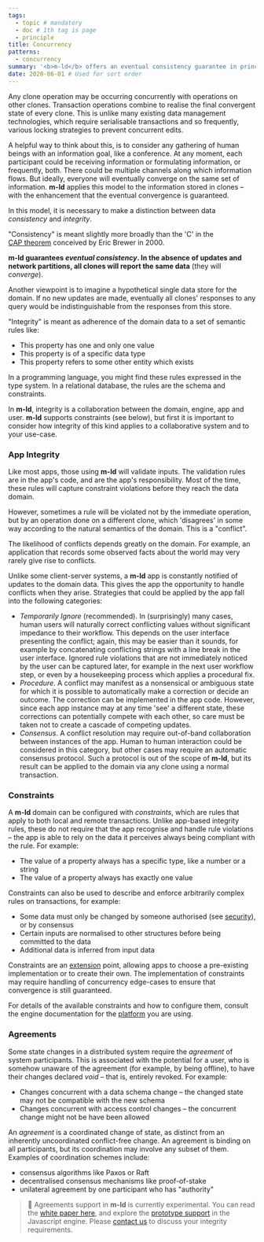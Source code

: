 ```yaml
---
tags:
  - topic # mandatory
  - doc # 1th tag is page
  - principle
title: Concurrency
patterns:
  - concurrency
summary: '<b>m-ld</b> offers an eventual consistency guarantee in principle.'
date: 2020-06-01 # Used for sort order
---
```

Any clone operation may be occurring concurrently with operations on other
clones. Transaction operations combine to realise the final convergent state of
every clone. This is unlike many existing data management technologies, which
require serialisable transactions and so frequently, various locking strategies
to prevent concurrent edits.

A helpful way to think about this, is to consider any gathering of human beings
with an information goal, like a conference. At any moment, each participant
could be receiving information or formulating information, or frequently, both.
There could be multiple channels along which information flows. But ideally,
everyone will eventually converge on the same set of information. **m-ld**
applies this model to the information stored in clones – with the enhancement
that the eventual convergence is guaranteed.

In this model, it is necessary to make a distinction between data *consistency*
and *integrity*.

"Consistency" is meant slightly more broadly than the 'C' in the
[CAP&nbsp;theorem](https://people.eecs.berkeley.edu/~brewer/cs262b-2004/PODC-keynote.pdf)
conceived by Eric Brewer in 2000.

**m-ld guarantees *eventual consistency*. In the absence of updates and network
partitions, all clones will report the same data** (they will *converge*).

Another viewpoint is to imagine a hypothetical single data store for the domain.
If no new updates are made, eventually all clones' responses to any query would
be indistinguishable from the responses from this store.

"Integrity" is meant as adherence of the domain data to a set of semantic rules
like:
- This property has one and only one value
- This property is of a specific data type
- This property refers to some other entity which exists

In a programming language, you might find these rules expressed in the type
system. In a relational database, the rules are the schema and constraints.

In **m-ld**, integrity is a collaboration between the domain, engine, app and
user. **m-ld** supports constraints (see below), but first it is important to
consider how integrity of this kind applies to a collaborative system and to
your use-case.

### App Integrity
Like most apps, those using **m-ld** will validate inputs. The validation rules
are in the app's code, and are the app's responsibility. Most of the time, these
rules will capture constraint violations before they reach the data domain.

However, sometimes a rule will be violated not by the immediate operation, but
by an operation done on a different clone, which 'disagrees' in some way
according to the natural semantics of the domain. This is a "conflict".

The likelihood of conflicts depends greatly on the domain. For example, an
application that records some observed facts about the world may very rarely
give rise to conflicts.

Unlike some client-server systems, a **m-ld** app is constantly notified of
updates to the domain data. This gives the app the opportunity to handle
conflicts when they arise. Strategies that could be applied by the app fall into
the following categories:

- *Temporarily Ignore* (recommended). In (surprisingly) many cases, human users
  will naturally correct conflicting values without significant impedance to
  their workflow. This depends on the user interface presenting the conflict;
  again, this may be easier than it sounds, for example by concatenating
  conflicting strings with a line break in the user interface. Ignored rule
  violations that are not immediately noticed by the user can be captured later,
  for example in the next user workflow step, or even by a housekeeping process
  which applies a procedural fix.
- *Procedure*. A conflict may manifest as a nonsensical or ambiguous state for
  which it is possible to automatically make a correction or decide an outcome.
  The correction can be implemented in the app code. However, since each app
  instance may at any time 'see' a different state, these corrections can
  potentially compete with each other, so care must be taken not to create a
  cascade of competing updates.
- *Consensus*. A conflict resolution may require out-of-band collaboration
  between instances of the app. Human to human interaction could be considered
  in this category, but other cases may require an automatic consensus protocol.
  Such a protocol is out of the scope of **m-ld**, but its result can be applied
  to the domain via any clone using a normal transaction.

### Constraints
A **m-ld** domain can be configured with _constraints_, which are rules that apply to both local and remote transactions. Unlike app-based integrity rules, these do not require that the app recognise and handle rule violations – the app is able to rely on the data it perceives always being compliant with the rule. For example:

- The value of a property always has a specific type, like a number or a string
- The value of a property always has exactly one value

Constraints can also be used to describe and enforce arbitrarily complex rules on transactions, for example:

- Some data must only be changed by someone authorised (see [security](/doc/#security)), or by consensus
- Certain inputs are normalised to other structures before being committed to the data
- Additional data is inferred from input data

Constraints are an [extension](/doc/#extensibility) point, allowing apps to choose a pre-existing implementation or to create their own. The implementation of constraints may require handling of concurrency edge-cases to ensure that convergence is still guaranteed.

For details of the available constraints and how to configure them, consult the engine documentation for the [platform](/doc/#platforms) you are using.

### Agreements
Some state changes in a distributed system require the _agreement_ of system participants. This is associated with the potential for a user, who is somehow unaware of the agreement (for example, by being offline), to have their changes declared _void_ – that is, entirely revoked. For example:

- Changes concurrent with a data schema change – the changed state may not be compatible with the new schema
- Changes concurrent with access control changes – the concurrent change might not be have been allowed

An _agreement_ is a coordinated change of state, as distinct from an inherently uncoordinated conflict-free change. An agreement is binding on all participants, but its coordination may involve any subset of them. Examples of coordination schemes include:
- consensus algorithms like Paxos or Raft
- decentralised consensus mechanisms like proof-of-stake
- unilateral agreement by one participant who has "authority"

> 🚧 Agreements support in **m-ld** is currently experimental. You can read the [white paper here](https://github.com/m-ld/m-ld-security-spec/blob/main/design/suac.md), and explore the [prototype support](https://js.m-ld.org/interfaces/agreementcondition.html) in the Javascript engine. Please [contact us](/hello/) to discuss your integrity requirements.